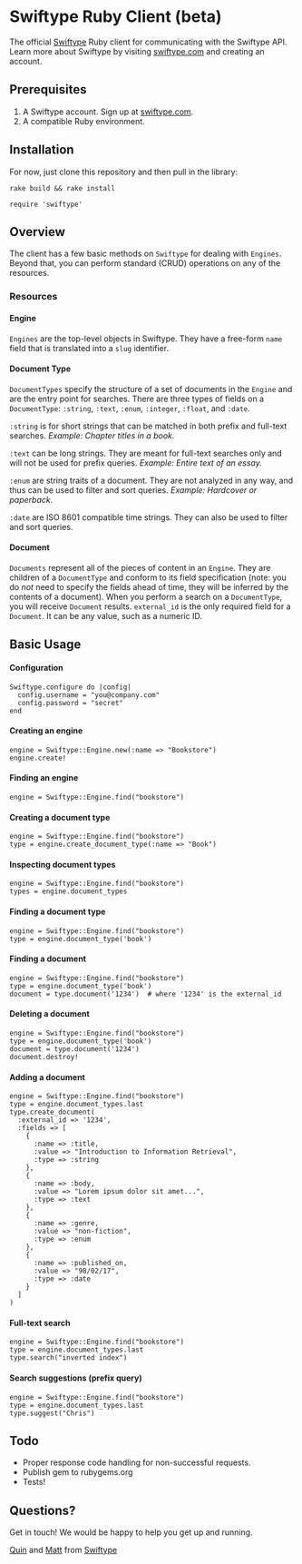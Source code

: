 Swiftype Ruby Client (beta)
=========

The official [Swiftype](http://swiftype.com) Ruby client for communicating with the Swiftype API. Learn more about Swiftype by visiting [swiftype.com](http://swiftype.com) and creating an account.

Prerequisites
------------
1. A Swiftype account. Sign up at [swiftype.com](http://swiftype.com).
2. A compatible Ruby environment.


Installation
------------

For now, just clone this repository and then pull in the library:

`rake build && rake install`

`require 'swiftype'`

Overview
-----

The client has a few basic methods on `Swiftype` for dealing with `Engines`.  Beyond that, you can perform standard (CRUD) operations on any of the resources.

### Resources

#### Engine

`Engines` are the top-level objects in Swiftype.  They have a free-form `name` field that is translated into a `slug` identifier.

#### Document Type

`DocumentTypes` specify the structure of a set of documents in the `Engine` and are the entry point for searches.  There are three types of fields on a `DocumentType`: `:string`, `:text`, `:enum`, `:integer`, `:float`, and `:date`.

`:string` is for short strings that can be matched in both prefix and full-text searches.  _Example: Chapter titles in a book._

`:text` can be long strings.  They are meant for full-text searches only and will not be used for prefix queries.  _Example: Entire text of an essay._

`:enum` are string traits of a document.  They are not analyzed in any way, and thus can be used to filter and sort queries.  _Example: Hardcover or paperback._

`:date` are ISO 8601 compatible time strings.  They can also be used to filter and sort queries.



#### Document

`Documents` represent all of the pieces of content in an `Engine`.  They are children of a `DocumentType` and conform to its field specification (note: you do *not* need to specify the fields ahead of time, they will be inferred by the contents of a document).  When you perform a search on a `DocumentType`, you will receive `Document` results.  `external_id` is the only required field for a `Document`. It can be any value, such as a numeric ID.


Basic Usage
-------------

#### Configuration

    Swiftype.configure do |config|
      config.username = "you@company.com"
      config.password = "secret"
    end

#### Creating an engine

    engine = Swiftype::Engine.new(:name => "Bookstore")
    engine.create!

#### Finding an engine

    engine = Swiftype::Engine.find("bookstore")

#### Creating a document type

    engine = Swiftype::Engine.find("bookstore")
    type = engine.create_document_type(:name => "Book")

#### Inspecting document types

    engine = Swiftype::Engine.find("bookstore")
    types = engine.document_types

#### Finding a document type

    engine = Swiftype::Engine.find("bookstore")
    type = engine.document_type('book')

#### Finding a document

    engine = Swiftype::Engine.find("bookstore")
    type = engine.document_type('book')
    document = type.document('1234')  # where '1234' is the external_id

#### Deleting a document

    engine = Swiftype::Engine.find("bookstore")
    type = engine.document_type('book')
    document = type.document('1234')
    document.destroy!

#### Adding a document

    engine = Swiftype::Engine.find("bookstore")
    type = engine.document_types.last
    type.create_document(
      :external_id => '1234',
      :fields => [
        {
          :name => :title,
          :value => "Introduction to Information Retrieval",
          :type => :string
        },
        {
          :name => :body,
          :value => "Lorem ipsum dolor sit amet...",
          :type => :text
        },
        {
          :name => :genre,
          :value => "non-fiction",
          :type => :enum
        },
        {
          :name => :published_on,
          :value => "98/02/17",
          :type => :date
        }
      ]
    )

#### Full-text search

    engine = Swiftype::Engine.find("bookstore")
    type = engine.document_types.last
    type.search("inverted index")

#### Search suggestions (prefix query)

    engine = Swiftype::Engine.find("bookstore")
    type = engine.document_types.last
    type.suggest("Chris")


Todo
----------

+ Proper response code handling for non-successful requests.
+ Publish gem to rubygems.org
+ Tests!


Questions?
----------
Get in touch! We would be happy to help you get up and running.

[Quin](mailto:quin@swiftype.com) and [Matt](mailto:matt@swiftype.com) from [Swiftype](http://swiftype.com)